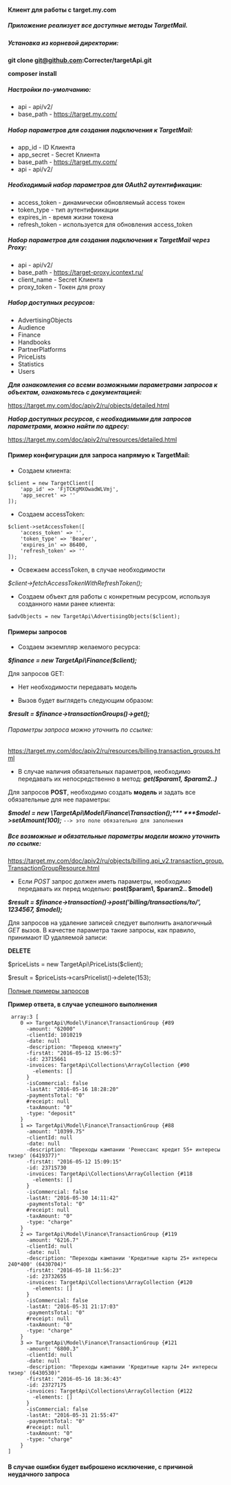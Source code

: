 #### Клиент для работы с target.my.com

##### Приложение реализует все доступные методы TargetMail.

##### Установка из корневой директории:

**git clone git@github.com:Correcter/targetApi.git**

**composer install**

##### Настройки по-умолчанию:

- api - api/v2/
- base_path - https://target.my.com/

##### Набор параметров для создания подключения к TargetMail:

- app_id  - ID Клиента
- app_secret - Secret Клиента
- base_path  - https://target.my.com/
- api - api/v2/

##### Необходимый набор параметров для OAuth2 аутентификации:

- access_token  - динамически обновляемый access токен
- token_type  - тип аутентифиикации
- expires_in  - время жизни токена
- refresh_token  - используется для обновления access_token

##### Набор параметров для создания подключения к TargetMail через Proxy:

- api - api/v2/
- base_path   - https://target-proxy.icontext.ru/
- client_name  - Secret Клиента
- proxy_token - Токен для proxy

##### Набор доступных ресурсов:

- AdvertisingObjects
- Audience
- Finance
- Handbooks
- PartnerPlatforms
- PriceLists
- Statistics
- Users

***Для ознакомления со всеми возможными параметрами запросов к объектам, ознакомьтесь с документацией:***

https://target.my.com/doc/apiv2/ru/objects/detailed.html

***Набор доступных ресурсов, с необходимыми для запросов параметрами, можно найти по адресу:***

https://target.my.com/doc/apiv2/ru/resources/detailed.html

#### Пример конфигурации для запроса напрямую к TargetMail:

- Создаем клиента:
```
$client = new TargetClient([
    'app_id' => 'FjTCKgMXOwadWLVmj',
    'app_secret' => ''
]);
```
- Создаем accessToken: 

```
$client->setAccessToken([
    'access_token' => '',
    'token_type' => 'Bearer',
    'expires_in' => 86400,
    'refresh_token' => ''
]);
```

- Освежаем accessToken, в случае необходимости

 *$client->fetchAccessTokenWithRefreshToken();*

- Создаем объект для работы с конкретным ресурсом, используя созданного нами ранее клиента:

```$advObjects = new TargetApi\AdvertisingObjects($client);```

#### Примеры запросов

- Создаем экземпляр желаемого ресурса:

***$finance = new TargetApi\Finance($client);***

 Для запросов GET:

- Нет необходимости передавать модель

- Вызов будет выглядеть следующим образом:

***$result = $finance->transactionGroups()->get();***

###### Параметры запроса можно уточнить по ссылке:

https://target.my.com/doc/apiv2/ru/resources/billing.transaction_groups.html

- В случае наличия обязательных параметров, необходимо передавать их непосредственно в метод: ***get($param1, $param2..)***

 Для запросов **POST**, необходимо создать **модель** и задать все обязательные для нее параметры:

***$model = new \TargetApi\Model\Finance\Transaction();***
***$model->setAmount(100);*** ```--> это поле обязательно для заполнения```

##### Все возможные и обязательные параметры модели можно уточнить по ссылке: 

https://target.my.com/doc/apiv2/ru/objects/billing.api_v2.transaction_group.TransactionGroupResource.html

- Если *POST* запрос должен иметь параметры, необходимо передавать их перед моделью: **post($param1, $param2.. $model)**

***$result = $finance->transaction()->post('billing/transactions/to/', 1234567,  $model);***

Для запросов на удаление записей следует выполнить аналогичный *GET* вызов.
В качестве параметра такие запросы, как правило, принимают ID удаляемой записи:

**DELETE**

$priceLists = new TargetApi\PriceLists($client);


$result = $priceLists->carsPricelist()->delete(153);

[Полные примеры запросов](./EXAMPLES.MD)

**Пример ответа, в случае успешного выполнения**


```
 array:3 [
    0 => TargetApi\Model\Finance\TransactionGroup {#89
      -amount: "62000"
      -clientId: 1010219
      -date: null
      -description: "Перевод клиенту"
      -firstAt: "2016-05-12 15:06:57"
      -id: 23715661
      -invoices: TargetApi\Collections\ArrayCollection {#90
        -elements: []
      }
      -isCommercial: false
      -lastAt: "2016-05-16 18:28:20"
      -paymentsTotal: "0"
      #receipt: null
      -taxAmount: "0"
      -type: "deposit"
    }
    1 => TargetApi\Model\Finance\TransactionGroup {#88
      -amount: "10399.75"
      -clientId: null
      -date: null
      -description: "Переходы кампании 'Ренессанс кредит 55+ интересы тизер' (6419377)"
      -firstAt: "2016-05-12 15:09:15"
      -id: 23715730
      -invoices: TargetApi\Collections\ArrayCollection {#118
        -elements: []
      }
      -isCommercial: false
      -lastAt: "2016-05-30 14:11:42"
      -paymentsTotal: "0"
      #receipt: null
      -taxAmount: "0"
      -type: "charge"
    }
    2 => TargetApi\Model\Finance\TransactionGroup {#119
      -amount: "6216.7"
      -clientId: null
      -date: null
      -description: "Переходы кампании 'Кредитные карты 25+ интересы 240*400' (6430704)"
      -firstAt: "2016-05-18 11:56:23"
      -id: 23732655
      -invoices: TargetApi\Collections\ArrayCollection {#120
        -elements: []
      }
      -isCommercial: false
      -lastAt: "2016-05-31 21:17:03"
      -paymentsTotal: "0"
      #receipt: null
      -taxAmount: "0"
      -type: "charge"
    }
    3 => TargetApi\Model\Finance\TransactionGroup {#121
      -amount: "6800.3"
      -clientId: null
      -date: null
      -description: "Переходы кампании 'Кредитные карты 24+ интересы тизер' (6430530)"
      -firstAt: "2016-05-16 18:36:43"
      -id: 23727175
      -invoices: TargetApi\Collections\ArrayCollection {#122
        -elements: []
      }
      -isCommercial: false
      -lastAt: "2016-05-31 21:55:47"
      -paymentsTotal: "0"
      #receipt: null
      -taxAmount: "0"
      -type: "charge"
    }
]
```
 
#### В случае ошибки будет выброшено исключение, с причиной неудачного запроса
